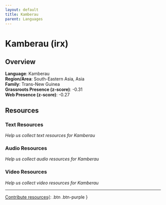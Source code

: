 ```yaml
---
layout: default
title: Kamberau
parent: Languages
---
```


# Kamberau (irx)

## Overview

**Language**: Kamberau  
**Region/Area**: South-Eastern Asia, Asia  
**Family**: Trans-New Guinea  
**Grassroots Presence (z-score)**: -0.31  
**Web Presence (z-score)**: -0.27  

## Resources

### Text Resources
*Help us collect text resources for Kamberau*

### Audio Resources
*Help us collect audio resources for Kamberau*

### Video Resources
*Help us collect video resources for Kamberau*

---

[Contribute resources](https://forms.office.com/e/1SfLJx3u1r){: .btn .btn-purple }
